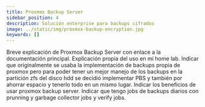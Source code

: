 ```yaml
---
title: Proxmox Backup Server
sidebar_position: 4
description: Solución enterprise para backups cifrados
image: ../static/img/proxmox-backup-encryption.jpg
keywords: []
---
```


Breve explicación de Proxmox Backup Server con enlace a la documentación principal.
Explicación propia del uso en mi home lab.
Indicar que originalmente se usaba la implementación de backups propia de proxmox pero para poder tener un mejor manejo de los backups en la partición zfs del disco hdd se decidió implementar PBS y también por ahorrar espacio y tenerlo todo en un mismo lugar.
Indicar los beneficios de usar proxmox backup server.
Indicar que tengo jobs de backups diarios con prunning y garbage collector jobs y verify jobs.
